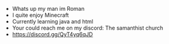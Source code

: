 - Whats up my man im Roman
- I quite enjoy Minecraft
- Currently learning java and html
- Your could reach me on my discord: The samanthist church
- https://discord.gg/QyT4yq6qJD
<!---
RomanMly/RomanMly is a ✨ special ✨ repository because its `README.md` (this file) appears on your GitHub profile.
You can click the Preview link to take a look at your changes.
--->
